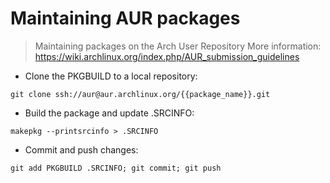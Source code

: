 # Maintaining AUR packages

> Maintaining packages on the Arch User Repository
> More information: <https://wiki.archlinux.org/index.php/AUR_submission_guidelines>

- Clone the PKGBUILD to a local repository:

`git clone ssh://aur@aur.archlinux.org/{{package_name}}.git`

- Build the package and update .SRCINFO:

`makepkg --printsrcinfo > .SRCINFO`

- Commit and push changes:

`git add PKGBUILD .SRCINFO; git commit; git push`
 
